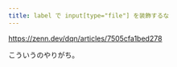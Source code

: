 ```yaml
---
title: label で input[type="file"] を装飾するな
---
```


https://zenn.dev/dqn/articles/7505cfa1bed278

こういうのやりがち。

